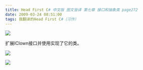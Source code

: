 ```yaml
---
title: Head First C# 中文版 图文皆译 第七章 接口和抽象类 page272
date: 2009-03-24 08:51:00
tags: 我翻译的Head First C#（习作）
---
```

![](https://p-blog.csdn.net/images/p_blog_csdn_net/cuipengfei1/EntryImages/20090324/2009-03-24_08-31-45.jpg)

扩展IClown接口并使用实现了它的类。

  

![](https://p-blog.csdn.net/images/p_blog_csdn_net/cuipengfei1/EntryImages/20090324/2009-03-24_08-33-18.jpg)

![](https://p-blog.csdn.net/images/p_blog_csdn_net/cuipengfei1/EntryImages/20090324/2009-03-24_08-44-30.jpg)



